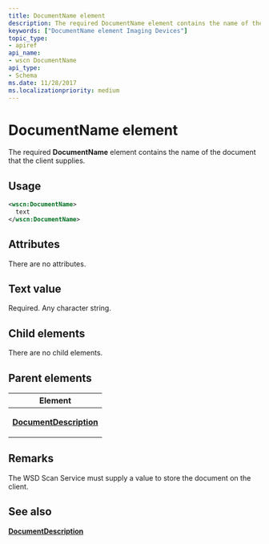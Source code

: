 ```yaml
---
title: DocumentName element
description: The required DocumentName element contains the name of the document that the client supplies.
keywords: ["DocumentName element Imaging Devices"]
topic_type:
- apiref
api_name:
- wscn DocumentName
api_type:
- Schema
ms.date: 11/28/2017
ms.localizationpriority: medium
---
```


# DocumentName element


The required **DocumentName** element contains the name of the document that the client supplies.

## Usage

```xml
<wscn:DocumentName>
  text
</wscn:DocumentName>
```

## Attributes

There are no attributes.

## Text value

Required. Any character string.

## Child elements


There are no child elements.

## Parent elements


<table>
<colgroup>
<col width="100%" />
</colgroup>
<thead>
<tr class="header">
<th>Element</th>
</tr>
</thead>
<tbody>
<tr class="odd">
<td><p><a href="documentdescription.md" data-raw-source="[&lt;strong&gt;DocumentDescription&lt;/strong&gt;](documentdescription.md)"><strong>DocumentDescription</strong></a></p></td>
</tr>
</tbody>
</table>

## Remarks

The WSD Scan Service must supply a value to store the document on the client.

## See also


[**DocumentDescription**](documentdescription.md)

 

 






